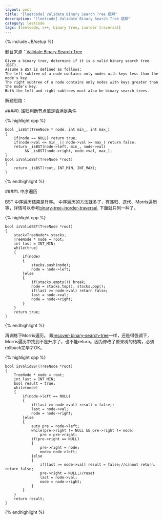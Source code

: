 ```yaml
---
layout: post
title: "[leetcode] Validate Binary Search Tree 题解"
description: "[leetcode] Validate Binary Search Tree 题解"
category: leetcode 
tags: [leetcode, c++, binary tree, inorder traversal]
---
```

{% include JB/setup %}


题目来源：[Validate Binary Search Tree](https://oj.leetcode.com/problems/validate-binary-search-tree/)

>
	Given a binary tree, determine if it is a valid binary search tree (BST).
	Assume a BST is defined as follows:	
	The left subtree of a node contains only nodes with keys less than the node's key.
	The right subtree of a node contains only nodes with keys greater than the node's key.
	Both the left and right subtrees must also be binary search trees.

解题思路：

####0. 递归判断节点值是否满足条件

{% highlight cpp %}
	
	bool _isBST(TreeNode * node, int min_, int max_)
    {
        if(node == NULL) return true;
        if(node->val <= min_ || node->val >= max_) return false;
        return _isBST(node->left, min_, node->val)
             && _isBST(node->right, node->val, max_);
    }
    bool isValidBST(TreeNode *root) 
    {
        return _isBST(root, INT_MIN, INT_MAX);
    }
{% endhighlight %}

####1. 中序遍历

BST 中序遍历结果是升序。 中序遍历的方法就多了，有递归、迭代、Morris遍历等，详情可以参考[binary-tree-inorder-traversal](http://tl3shi.github.io/binary-tree-inorder-traversal.html), 下面就只列一种了。

{% highlight cpp %}
	
	bool isValidBST(TreeNode *root) 
    {
        stack<TreeNode*> stacks;
        TreeNode * node = root;
        int last = INT_MIN;
        while(true)
        {
            if(node)
            {
                stacks.push(node);
                node = node->left;
            }else
            {
                if(stacks.empty()) break;
                node = stacks.top(); stacks.pop();
                if(last >= node->val) return false;
                last = node->val;
                node = node->right;
            }
        }
        return true;
    }
{% endhighlight %}

再训练下Morris遍历。
跟[recover-binary-search-tree](http://tl3shi.github.io/recover-binary-search-tree.html)一样，还是得强调下，Morris遍历中找到不是升序了，也不能return。因为修改了原来树的结构，必须rollback完毕才OK。

{% highlight cpp %}
	
	bool isValidBST(TreeNode *root) 
    {
        TreeNode * node = root;
        int last = INT_MIN;
        bool result = true;
        while(node)
        {
            if(node->left == NULL)
            {
                if(last >= node->val) result = false;;
                last = node->val;
                node = node->right;
            }else
            {
                auto pre = node->left;
                while(pre->right != NULL && pre->right != node)
                    pre = pre->right;
                if(pre->right == NULL)
                {
                    pre->right = node;
                    node= node->left;
                }else
                {
                    if(last >= node->val) result = false;//cannot return. return false;
                    pre->right = NULL;//reset
                    last = node->val;
                    node = node->right;   
                }
            }
        }
        return result;
    }
{% endhighlight %}

